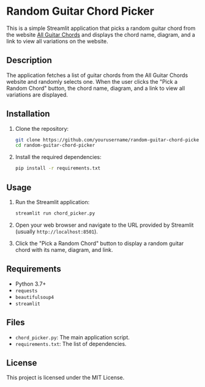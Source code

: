 # Random Guitar Chord Picker

This is a simple Streamlit application that picks a random guitar chord from the website [All Guitar Chords](https://www.all-guitar-chords.com) and displays the chord name, diagram, and a link to view all variations on the website.

## Description

The application fetches a list of guitar chords from the All Guitar Chords website and randomly selects one. When the user clicks the "Pick a Random Chord" button, the chord name, diagram, and a link to view all variations are displayed.

## Installation

1. Clone the repository:
    ```bash
    git clone https://github.com/yourusername/random-guitar-chord-picker.git
    cd random-guitar-chord-picker
    ```

2. Install the required dependencies:
    ```bash
    pip install -r requirements.txt
    ```

## Usage

1. Run the Streamlit application:
    ```bash
    streamlit run chord_picker.py
    ```

2. Open your web browser and navigate to the URL provided by Streamlit (usually `http://localhost:8501`).

3. Click the "Pick a Random Chord" button to display a random guitar chord with its name, diagram, and link.

## Requirements

- Python 3.7+
- `requests`
- `beautifulsoup4`
- `streamlit`

## Files

- `chord_picker.py`: The main application script.
- `requirements.txt`: The list of dependencies.

## License

This project is licensed under the MIT License.
